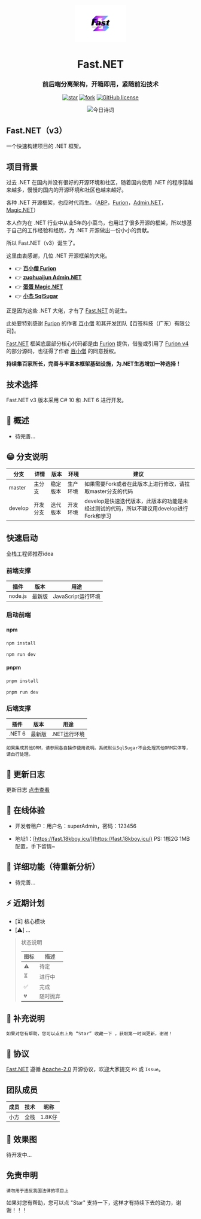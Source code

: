 <div align="center">
    <p align="center">
        <img src="./backend/Fast.png" height="100" alt="logo"/>
    </p>
</div>
<div align="center"><h1 align="center">Fast.NET</h1></div>

<div align="center"><h3 align="center">前后端分离架构，开箱即用，紧随前沿技术</h3></div>

<div align="center">

[![star](https://gitee.com/Net-18K/Fast.NET/badge/star.svg?theme=dark)](https://gitee.com/Net-18K/Fast.NET/stargazers)
[![fork](https://gitee.com/Net-18K/Fast.NET/badge/fork.svg?theme=dark)](https://gitee.com/Net-18K/Fast.NET/members)
[![GitHub license](https://img.shields.io/badge/license-Apache2-yellow)](https://gitee.com/Net-18K/fast.net/blob/master/LICENSE)

![今日诗词](https://v2.jinrishici.com/one.svg?font-size=20&spacing=2&color=Chocolate)
</div>

## Fast.NET（v3）

一个快速构建项目的 .NET 框架。

## 项目背景

过去 .NET 在国内并没有很好的开源环境和社区，随着国内使用 .NET 的程序猿越来越多，慢慢的国内的开源环境和社区也越来越好。

各种 .NET 开源框架，也应时代而生。（[ABP](https://github.com/abpframework/abp)，[Furion](https://gitee.com/dotnetchina/Furion)，[Admin.NET](https://gitee.com/zuohuaijun/Admin.NET)，[Magic.NET](https://gitee.com/zhengguojing/magic-net)）

本人作为在 .NET 行业中从业5年的小菜鸟，也用过了很多开源的框架，所以想基于自己的工作经验和经历，为 .NET 开源做出一份小小的贡献。

所以 Fast.NET（v3）诞生了。

这里由衷感谢，几位 .NET 开源框架的大佬。

- 👉 **[百小僧 Furion](https://gitee.com/dotnetchina/Furion)**
- 👉 **[zuohuaijun Admin.NET](https://gitee.com/zuohuaijun/Admin.NET)**
- 👉 **[蛋蛋 Magic.NET](https://gitee.com/zhengguojing/magic-net)**
- 👉 **[小杰 SqlSugar](https://gitee.com/dotnetchina/SqlSugar)**

正是因为这些 .NET 大佬，才有了 [Fast.NET](https://gitee.com/Net-18K/fast.net) 的诞生。

此处要特别感谢 [Furion](https://gitee.com/dotnetchina/Furion) 的作者 [百小僧](https://gitee.com/monksoul) 和其开发团队【百签科技（广东）有限公司】。

[Fast.NET](https://gitee.com/Net-18K/fast.net) 框架底层部分核心代码都是由 [Furion](https://gitee.com/dotnetchina/Furion) 提供，借鉴或引用了 [Furion v4](https://gitee.com/dotnetchina/Furion) 的部分源码，也征得了作者 [百小僧](https://gitee.com/monksoul) 的同意授权。

**持续集百家所长，完善与丰富本框架基础设施，为.NET生态增加一种选择！**

## 技术选择

Fast.NET v3 版本采用 C# 10 和 .NET 6 进行开发。

## 🍟 概述

* 待完善...

## 😁 分支说明
| 分支     | 详情    | 版本     | 环境    | 建议                                                                           |
| ------- | ------- | ------- | ------- | ----------------------------------------------------------------------------- |
| master  | 主分支   | 稳定版本 | 生产环境 | 如果需要Fork或者在此版本上进行修改，请拉取master分支的代码                           |
| develop | 开发分支 | 迭代版本 | 开发环境 | develop是快速迭代版本，此版本的功能是未经过测试的代码，所以不建议用develop进行Fork和学习 |

## 快速启动

全栈工程师推荐idea

### 前端支撑
| 插件     | 版本   | 用途                |
| ------- | ------ | ------------------ |
| node.js | 最新版  |  JavaScript运行环境 |

### 启动前端

#### npm

```
npm install
```
```
npm run dev
```

#### pnpm 

```
pnpm install
```
```
pnpm run dev
```

### 后端支撑
| 插件    | 版本  | 用途          |
| ------ | ----- | ------------ |
| .NET 6 | 最新版 |  .NET运行环境 |

`如果集成其他ORM，请参照各自操作使用说明。系统默认SqlSugar不会处理其他ORM实体等，请自行处理。`

## 🥞 更新日志

更新日志 [点击查看](https://gitee.com/Net-18K/fast.net/commits/master)

## 🍿 在线体验

- 开发者租户：用户名：superAdmin，密码：123456          

- 地址1：[https://fast.18kboy.icu/](https://fast.18kboy.icu/) PS: 1核2G 1MB 配置，手下留情~

## 🍖 详细功能（待重新分析）

- 待完善...

## ⚡ 近期计划

- [⏳] 核心模块
- [⚠️] ...

> 状态说明
>
> | 图标 | 描述     |
> | ---- | -------- |
> | ⚠️   | 待定     |
> | ⏳   | 进行中   |
> | ✅   | 完成     |
> | 💔   | 随时抛弃 |

## 🥦 补充说明

```
如果对您有帮助，您可以点右上角 “Star” 收藏一下 ，获取第一时间更新，谢谢！
```

## 🍻 协议

[Fast.NET](https://gitee.com/Net-18K/fast.net) 遵循 [Apache-2.0](https://gitee.com/Net-18K/fast.net/blob/master/LICENSE) 开源协议，欢迎大家提交 `PR` 或 `Issue`。

## 团队成员

| 成员 | 技术 | 昵称   | 
| --- | ---- | ----- | 
| 小方 | 全栈 | 1.8K仔 | 

## 🍎 效果图
待开发中...

## 免责申明
    请勿用于违反我国法律的项目上 

如果对您有帮助，您可以点 "Star" 支持一下，这样才有持续下去的动力，谢谢！！！